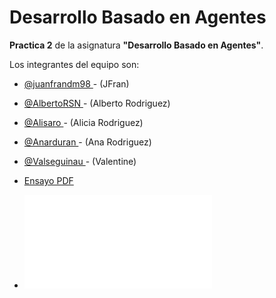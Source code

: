 # Desarrollo Basado en Agentes

 **Practica 2** de la asignatura **"Desarrollo Basado en Agentes"**.


Los integrantes del equipo son:

*  [@juanfrandm98 ](https://github.com/juanfrandm98) - (JFran)
*  [@AlbertoRSN ](https://github.com/AlbertoRSN) - (Alberto Rodriguez)
*  [@Alisaro ](https://github.com/alisaro) - (Alicia Rodriguez)
*  [@Anarduran ](https://github.com/anarduran) - (Ana Rodriguez)
*  [@Valseguinau ](https://github.com/valseguinau) - (Valentine)

* [Ensayo PDF](Memoria.pdf)

* ![Memoria](Memoria.pdf)
